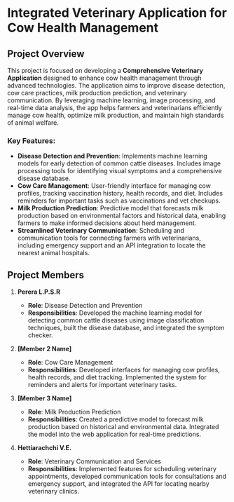 # Integrated Veterinary Application for Cow Health Management

## Project Overview
This project is focused on developing a **Comprehensive Veterinary Application** designed to enhance cow health management through advanced technologies. The application aims to improve disease detection, cow care practices, milk production prediction, and veterinary communication. By leveraging machine learning, image processing, and real-time data analysis, the app helps farmers and veterinarians efficiently manage cow health, optimize milk production, and maintain high standards of animal welfare.

### Key Features:
- **Disease Detection and Prevention**: Implements machine learning models for early detection of common cattle diseases. Includes image processing tools for identifying visual symptoms and a comprehensive disease database.
- **Cow Care Management**: User-friendly interface for managing cow profiles, tracking vaccination history, health records, and diet. Includes reminders for important tasks such as vaccinations and vet checkups.
- **Milk Production Prediction**: Predictive model that forecasts milk production based on environmental factors and historical data, enabling farmers to make informed decisions about herd management.
- **Streamlined Veterinary Communication**: Scheduling and communication tools for connecting farmers with veterinarians, including emergency support and an API integration to locate the nearest animal hospitals.


## Project Members

1. **Perera L.P.S.R**  
   - **Role**: Disease Detection and Prevention  
   - **Responsibilities**: Developed the machine learning model for detecting common cattle diseases using image classification techniques, built the disease database, and integrated the symptom checker.

2. **[Member 2 Name]**  
   - **Role**: Cow Care Management  
   - **Responsibilities**: Developed interfaces for managing cow profiles, health records, and diet tracking. Implemented the system for reminders and alerts for important veterinary tasks.

3. **[Member 3 Name]**  
   - **Role**: Milk Production Prediction  
   - **Responsibilities**: Created a predictive model to forecast milk production based on historical and environmental data. Integrated the model into the web application for real-time predictions.

4. **Hettiarachchi V.E.**  
   - **Role**: Veterinary Communication and Services  
   - **Responsibilities**: Implemented features for scheduling veterinary appointments, developed communication tools for consultations and emergency support, and integrated the API for locating nearby veterinary clinics.
